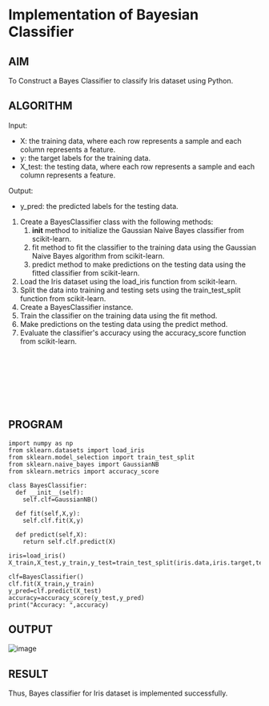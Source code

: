 # Implementation of Bayesian Classifier
## AIM
To Construct a Bayes Classifier to classify Iris dataset using Python.
## ALGORITHM
Input: 
- X: the training data, where each row represents a sample and each column represents a feature.
- y: the target labels for the training data.
- X_test: the testing data, where each row represents a sample and each column represents a feature.

Output:
- y_pred: the predicted labels for the testing data.

1. Create a BayesClassifier class with the following methods:
   1. __init__ method to initialize the Gaussian Naive Bayes classifier from scikit-learn.
   2. fit method to fit the classifier to the training data using the Gaussian Naive Bayes algorithm from scikit-learn.
   3. predict method to make predictions on the testing data using the fitted classifier from scikit-learn.
2. Load the Iris dataset using the load_iris function from scikit-learn.
3. Split the data into training and testing sets using the train_test_split function from scikit-learn.
4. Create a BayesClassifier instance.
5. Train the classifier on the training data using the fit method.
6. Make predictions on the testing data using the predict method.
7. Evaluate the classifier's accuracy using the accuracy_score function from scikit-learn.

<br><br><br><br><br><br>
## PROGRAM
```python3
import numpy as np
from sklearn.datasets import load_iris
from sklearn.model_selection import train_test_split
from sklearn.naive_bayes import GaussianNB
from sklearn.metrics import accuracy_score

class BayesClassifier:
  def __init__(self):
    self.clf=GaussianNB()
  
  def fit(self,X,y):
    self.clf.fit(X,y)

  def predict(self,X):
    return self.clf.predict(X)
  
iris=load_iris()
X_train,X_test,y_train,y_test=train_test_split(iris.data,iris.target,test_size=0.3,random_state=38)

clf=BayesClassifier()
clf.fit(X_train,y_train)
y_pred=clf.predict(X_test)
accuracy=accuracy_score(y_test,y_pred)
print("Accuracy: ",accuracy)
```

## OUTPUT
![image](https://user-images.githubusercontent.com/65499285/230391925-576f0532-c376-4cfc-819f-99e3eaf8b551.png)

## RESULT
Thus, Bayes classifier for Iris dataset is implemented successfully.
